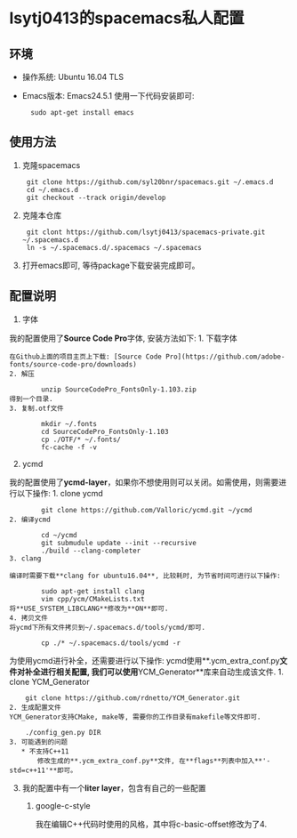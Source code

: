 # lsytj0413的spacemacs私人配置
## 环境
* 操作系统: Ubuntu 16.04 TLS
* Emacs版本: Emacs24.5.1
使用一下代码安装即可:
    
        sudo apt-get install emacs
    
## 使用方法

1. 克隆spacemacs
        
        git clone https://github.com/syl20bnr/spacemacs.git ~/.emacs.d
        cd ~/.emacs.d
        git checkout --track origin/develop
        
2. 克隆本仓库

        git clont https://github.com/lsytj0413/spacemacs-private.git ~/.spacemacs.d
        ln -s ~/.spacemacs.d/.spacemacs ~/.spacemacs
        
3. 打开emacs即可, 等待package下载安装完成即可。

## 配置说明

1. 字体

我的配置使用了**Source Code Pro**字体, 安装方法如下:
    1. 下载字体
    
    在Github上面的项目主页上下载: [Source Code Pro](https://github.com/adobe-fonts/source-code-pro/downloads)
    2. 解压
        
            unzip SourceCodePro_FontsOnly-1.103.zip
    得到一个目录.
    3. 复制.otf文件
        
            mkdir ~/.fonts
            cd SourceCodePro_FontsOnly-1.103
            cp ./OTF/* ~/.fonts/
            fc-cache -f -v

2. ycmd

我的配置使用了**ycmd-layer**，如果你不想使用则可以关闭。如需使用，则需要进行以下操作:
    1. clone ycmd
    
            git clone https://github.com/Valloric/ycmd.git ~/ycmd
    2. 编译ycmd
            
            cd ~/ycmd
            git submudule update --init --recursive
            ./build --clang-completer
    3. clang
    
    编译时需要下载**clang for ubuntu16.04**, 比较耗时, 为节省时间可进行以下操作:
    
            sudo apt-get install clang
            vim cpp/ycm/CMakeLists.txt
    将**USE_SYSTEM_LIBCLANG**修改为**ON**即可.
    4. 拷贝文件
    将ycmd下所有文件拷贝到~/.spacemacs.d/tools/ycmd/即可.
    
            cp ./* ~/.spacemacs.d/tools/ycmd -r
    
为使用ycmd进行补全，还需要进行以下操作:
ycmd使用**.ycm_extra_conf.py**文件对补全进行相关配置, 我们可以使用**YCM_Generator**库来自动生成该文件.
    1. clone YCM_Generator
    
        git clone https://github.com/rdnetto/YCM_Generator.git
    2. 生成配置文件
    YCM_Generator支持CMake, make等, 需要你的工作目录有makefile等文件即可.
    
        ./config_gen.py DIR
    3. 可能遇到的问题
       * 不支持C++11
           修改生成的**.ycm_extra_conf.py**文件, 在**flags**列表中加入**'-std=c++11'**即可。

3. 我的配置中有一个**liter layer**，包含有自己的一些配置
   
   1. google-c-style
      
      我在编辑C++代码时使用的风格，其中将c-basic-offset修改为了4.
       
